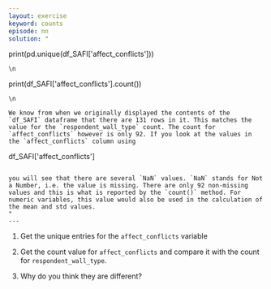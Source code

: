 ```yaml
---
layout: exercise
keyword: counts
episode: nn
solution: "
```
print(pd.unique(df_SAFI['affect_conflicts']))
```
\n

```
print(df_SAFI['affect_conflicts'].count())
```
\n

We know from when we originally displayed the contents of the `df_SAFI` dataframe that there are 131 rows in it. This matches the value for the `respondent_wall_type` count. The count for `affect_conflicts` however is only 92. If you look at the values in the `affect_conflicts` column using

```
df_SAFI['affect_conflicts']
```

you will see that there are several `NaN` values. `NaN` stands for Not a Number, i.e. the value is missing. There are only 92 non-missing values and this is what is reported by the `count()` method. For numeric variables, this value would also be used in the calculation of the mean and std values.
"
---
```


1. Get the unique entries for the `affect_conflicts` variable

2. Get the count value for `affect_conflicts` and compare it with the count for `respondent_wall_type`.

3. Why do you think they are different?
